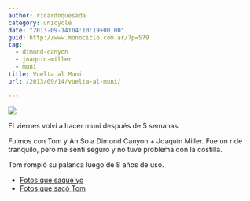 ```yaml
---
author: ricardoquesada
category: unicycle
date: "2013-09-14T04:10:19+00:00"
guid: http://www.monociclo.com.ar/?p=579
tag:
  - dimond-canyon
  - joaquin-miller
  - muni
title: Vuelta al Muni
url: /2013/09/14/vuelta-al-muni/

---
```

![](https://lh5.googleusercontent.com/-VdkxYnsQueU/UjSwc3f5rXI/AAAAAAAAvjg/1ld4yq62hr4/s400/IMG_2544.JPG)

El viernes volví a hacer muni después de 5 semanas.

Fuimos con Tom y An So a Dimond Canyon + Joaquin Miller. Fue un ride tranquilo, pero me sentí seguro y no tuve problema con la costilla.

Tom rompió su palanca luego de 8 años de uso.

- [Fotos que saqué yo](https://picasaweb.google.com/111588202880883771967/JoaquinMillerConTomYAnSo#)
- [Fotos que sacó Tom](http://www.flickr.com/photos/tholub/sets/72157635700393234/)
